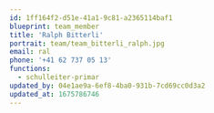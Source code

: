 ```yaml
---
id: 1ff164f2-d51e-41a1-9c81-a2365114baf1
blueprint: team_member
title: 'Ralph Bitterli'
portrait: team/team_bitterli_ralph.jpg
email: ral
phone: '+41 62 737 05 13'
functions:
  - schulleiter-primar
updated_by: 04e1ae9a-6ef8-4ba0-931b-7cd69cc0d3a2
updated_at: 1675786746
---
```

